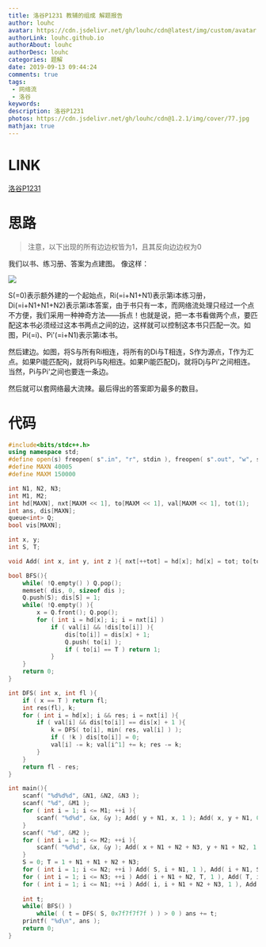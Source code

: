 ```yaml
---
title: 洛谷P1231 教辅的组成 解题报告
author: louhc
avatar: https://cdn.jsdelivr.net/gh/louhc/cdn@latest/img/custom/avatar.jpg
authorLink: louhc.github.io
authorAbout: louhc
authorDesc: louhc
categories: 题解
date: 2019-09-13 09:44:24
comments: true
tags: 
 - 网络流
 - 洛谷
keywords: 
description: 洛谷P1231
photos: https://cdn.jsdelivr.net/gh/louhc/cdn@1.2.1/img/cover/77.jpg
mathjax: true
---
```


# LINK

[洛谷P1231](https://www.luogu.com.cn/problem/P1231)

# 思路

> 注意，以下出现的所有边边权皆为1，且其反向边边权为0

我们以书、练习册、答案为点建图。
像这样：

![](https://img2018.cnblogs.com/blog/1431616/201812/1431616-20181214131744366-1260908236.png)

S(=0)表示额外建的一个起始点，Ri(=i+N1+N1)表示第i本练习册，Di(=i+N1+N1+N2)表示第i本答案，由于书只有一本，而网络流处理只经过一个点不方便，我们采用一种神奇方法——拆点！也就是说，把一本书看做两个点，要匹配这本书必须经过这本书两点之间的边，这样就可以控制这本书只匹配一次。如图，Pi(=i)、Pi'(=i+N1)表示第i本书。

然后建边。如图，将S与所有Ri相连，将所有的Di与T相连，S作为源点，T作为汇点。如果Pi能匹配Rj，就将Pi与Rj相连。如果Pi能匹配Dj，就将Dj与Pi'之间相连。当然，Pi与Pi'之间也要连一条边。

然后就可以套网络最大流辣。最后得出的答案即为最多的数目。

# 代码

```cpp
#include<bits/stdc++.h>
using namespace std;
#define open(s) freopen( s".in", "r", stdin ), freopen( s".out", "w", stdout )
#define MAXN 40005
#define MAXM 150000

int N1, N2, N3;
int M1, M2;
int hd[MAXN], nxt[MAXM << 1], to[MAXM << 1], val[MAXM << 1], tot(1);
int ans, dis[MAXN];
queue<int> Q;
bool vis[MAXN];

int x, y;
int S, T;

void Add( int x, int y, int z ){ nxt[++tot] = hd[x]; hd[x] = tot; to[tot] = y; val[tot] = z; }

bool BFS(){
	while( !Q.empty() ) Q.pop();
	memset( dis, 0, sizeof dis );
	Q.push(S); dis[S] = 1;
	while( !Q.empty() ){
		x = Q.front(); Q.pop();
		for ( int i = hd[x]; i; i = nxt[i] )
			if ( val[i] && !dis[to[i]] ){
				dis[to[i]] = dis[x] + 1;
				Q.push( to[i] );
				if ( to[i] == T ) return 1;
			}
	}
	return 0;
}

int DFS( int x, int fl ){
	if ( x == T ) return fl;
	int res(fl), k;
	for ( int i = hd[x]; i && res; i = nxt[i] ){
		if ( val[i] && dis[to[i]] == dis[x] + 1 ){
			k = DFS( to[i], min( res, val[i] ) );
			if ( !k ) dis[to[i]] = 0;
			val[i] -= k; val[i^1] += k; res -= k;
		}
	}
	return fl - res;
}

int main(){
	scanf( "%d%d%d", &N1, &N2, &N3 );
	scanf( "%d", &M1 );
	for ( int i = 1; i <= M1; ++i ){
		scanf( "%d%d", &x, &y ); Add( y + N1, x, 1 ); Add( x, y + N1, 0 );
	}
	scanf( "%d", &M2 );
	for ( int i = 1; i <= M2; ++i ){
		scanf( "%d%d", &x, &y ); Add( x + N1 + N2 + N3, y + N1 + N2, 1 ); Add( y + N1 + N2, x + N1 + N2 + N3, 0 );
	}
	S = 0; T = 1 + N1 + N1 + N2 + N3;
	for ( int i = 1; i <= N2; ++i ) Add( S, i + N1, 1 ), Add( i + N1, S, 0 );
	for ( int i = 1; i <= N3; ++i ) Add( i + N1 + N2, T, 1 ), Add( T, i + N1 + N2, 0 );
	for ( int i = 1; i <= N1; ++i ) Add( i, i + N1 + N2 + N3, 1 ), Add( i + N1 + N2 + N3, i, 0 );
	
	int t;
	while( BFS() )
		while( ( t = DFS( S, 0x7f7f7f7f ) ) > 0 ) ans += t;
	printf( "%d\n", ans );
	return 0;
}
```